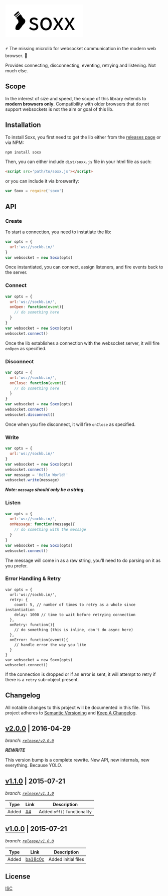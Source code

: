 # ![soxx](/soxx-title-padding.png)

:zap: The missing microlib for websocket communication in the modern web browser. :cake:

Provides connecting, disconnecting, eventing, retrying and listening. Not much else.

## Scope

In the interest of size and speed, the scope of this library extends to **modern browsers only**. Compatibility with older browsers that do not support websockets is not the aim or goal of this lib.

## Installation

To install Soxx, you first need to get the lib either from the [releases page](https://github.com/therebelrobot/soxx/releases) or via NPM:

```bash
npm install soxx
```

Then, you can either include `dist/soxx.js` file in your html file as such:

```html
<script src='path/to/soxx.js'></script>
```

or you can include it via broswerify:

```js
var Soxx = require('soxx')
```

## API

### Create

To start a connection, you need to instatiate the lib:

```js
var opts = {
  url:'ws://sockb.in/'
}
var websocket = new Soxx(opts)
```

Once instantiated, you can connect, assign listeners, and fire events back to the server.

### Connect

```js
var opts = {
  url:'ws://sockb.in/',
  onOpen: function(event){
    // do something here
  }
}
var websocket = new Soxx(opts)
websocket.connect()
```

Once the lib establishes a connection with the websocket server, it will fire `onOpen` as specified.

### Disconnect

```js
var opts = {
  url:'ws://sockb.in/',
  onClose: function(event){
    // do something here
  }
}
var websocket = new Soxx(opts)
websocket.connect()
websocket.disconnect()
```

Once when you fire disconnect, it will fire `onClose` as specified.

### Write

```js
var opts = {
  url:'ws://sockb.in/'
}
var websocket = new Soxx(opts)
websocket.connect()
var message = 'Hello World!'
websocket.write(message)
```

***Note: `message` should only be a string.***

### Listen

```js
var opts = {
  url:'ws://sockb.in/',
  onMessage: function(message){
    // do something with the message
  }
}
var websocket = new Soxx(opts)
websocket.connect()
```

The message will come in as a raw string, you'll need to do parsing on it as you prefer.

### Error Handling & Retry

```
var opts = {
  url:'ws://sockb.in/',
  retry: {
    count: 5, // number of times to retry as a whole since instantiation
    delay: 1000 // time to wait before retrying connection
  },
  onRetry: function(){
    // do something (this is inline, don't do async here)
  },
  onError: function(eventt){
    // handle error the way you like
  }
}
var websocket = new Soxx(opts)
websocket.connect()
```
If the connection is dropped or if an error is sent, it will attempt to retry if there is a `retry` sub-object present.

## Changelog

All notable changes to this project will be documented in this file.
This project adheres to [Semantic Versioning](http://semver.org/) and [Keep A Changelog](http://keepachangelog.com/).


## [v2.0.0](https://github.com/therebelrobot/soxx/releases/v2.0.0) | 2016-04-29
*branch: [`release/v2.0.0`](https://github.com/therebelrobot/soxx/tree/release/v2.0.0)*

***REWRITE***

This version bump is a complete rewrite. New API, new internals, new everything. Because YOLO.


## [v1.1.0](https://github.com/therebelrobot/soxx/commit/67ff21410ab7d24194b6e70583ebd5a124f01d4c) | 2015-07-21
*branch: [`release/v1.1.0`](https://github.com/therebelrobot/soxx/tree/release/v1.1.0)*

| Type | Link | Description |
| ---- | ---- | ----------- |
| Added | [#4](https://github.com/therebelrobot/soxx/pull/4) | Added `off()` functionality |

## [v1.0.0](https://github.com/therebelrobot/soxx/commit/ba18c0c0dbf1dff7db920a458d6e2a2b1f59b801) | 2015-07-21
*branch: [`release/v1.0.0`](https://github.com/therebelrobot/soxx/tree/release/v1.0.0)*

| Type | Link | Description |
| ---- | ---- | ----------- |
| Added | [ba18c0c](https://github.com/therebelrobot/soxx/commit/ba18c0c0dbf1dff7db920a458d6e2a2b1f59b801) | Added initial files |


## License

[ISC](https://tldrlegal.com/license/-isc-license)

